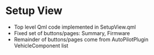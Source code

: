 # Setup View

* Top level Qml code implemented in SetupView.qml
* Fixed set of buttons/pages: Summary, Firmware
* Remainder of buttons/pages come from AutoPilotPlugin VehicleComponent list


